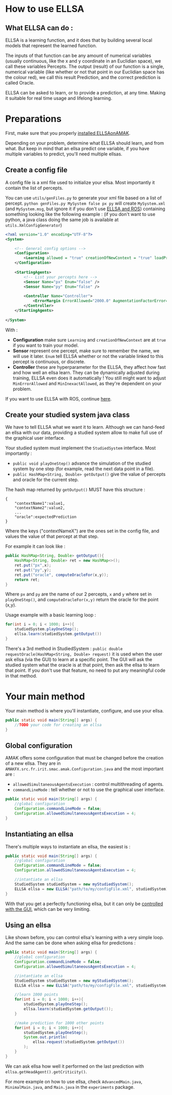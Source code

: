 # How to use ELLSA

## What ELLSA can do :
ELLSA is a learning function, and it does that by building several local models that represent the learned function.

The inputs of that function can be any amount of numerical variables (usually continuous, like the x and y coordinate in an Euclidian space), we call these variables Percepts. The output (result) of our function is a single, numerical variable (like whether or not that point in our Euclidian space has the colour red), we call this result Prediction, and the correct prediction is called Oracle.

 ELLSA can be asked to learn, or to provide a prediction, at any time. Making it suitable for real time usage and lifelong learning.

# Preparations
First, make sure that you properly [installed ELLSAonAMAK](installing.md). 

Depending on your problem, determine what ELLSA should learn, and from what. But keep in mind that an ellsa predict one variable, if you have multiple variables to predict, you'll need multiple ellsas.

## Create a config file
A config file is a xml file used to initialize your ellsa. Most importantly it contain the list of percepts.

You can use `utils/genFiles.py` to generate your xml file based on a list of percept. `python genFiles.py MySystem false px py` will create `MySystem.xml` (and `MySystem.msg`, but ignore it if you don't use [ELLSA and ROS](rosbridge.md)) containing something looking like the following example :
(if you don't want to use python, a java class doing the same job is available at `utils.XmlConfigGenerator`)
```xml
<?xml version="1.0" encoding="UTF-8"?>
<System>

    <!-- General config options -->
    <Configuration>	
        <Learning allowed = "true" creationOfNewContext = "true" loadPresetContext = "false"></Learning>	
    </Configuration>
	
    <StartingAgents>
        <!-- List your percepts here -->
        <Sensor Name="px" Enum="false" />
        <Sensor Name="py" Enum="false" />
	
        <Controller Name="Controller">
            <ErrorMargin ErrorAllowed="2000.0" AugmentationFactorError="5.0" DiminutionFactorError="0.4" MinErrorAllowed="0.1" NConflictBeforeAugmentation="40" NSuccessBeforeDiminution="80" />
        </Controller> 
    </StartingAgents>
	
</System>
```
With :
- **Configuration** make sure `Learning` and `creationOfNewContext` are at `true` if you want to train your model.
- **Sensor** represent one percept, make sure to remember the name, we will use it later. `Enum` tell ELLSA whether or not the variable linked to this percept is continuous, or discrete. 
- **Controller** these are hyperparameter for the ELLSA, they affect how fast and how well an ellsa learn. They can be dynamically adjusted during training, ELLSA even does it automatically ! You still might want to adjust `MinErrorAllowed` and `MinInexactAllowed`, as they're dependent on your problem.

If you want to use ELLSA with ROS, continue [here](rosbridge.md).

## Create your studied system java class
We have to tell ELLSA what we want it to learn. Although we can hand-feed an ellsa with our data, providing a studied system allow to make full use of the graphical user interface.

Your studied system must implement the `StudiedSystem` interface. Most importantly :
- `public void playOneStep()` advance the simulation of the studied system by one step (for example, read the next data point in a file).
- `public HashMap<String, Double> getOutput()` give the value of percepts and oracle for the current step.

The hash map returned by `getOutput()` MUST have this structure :
```
{
    "contextName1":value1,
    "contextName2":value2,
    ...
    "oracle":expectedPrediction
}
```
Where the keys ("contextNameX") are the ones set in the config file, and values the value of that percept at that step. 

For example it can look like :
```Java
public HashMap<String, Double> getOutput(){
    HashMap<String, Double> ret = new HashMap<>();
    ret.put("px",x);
    ret.put("py",y);
    ret.put("oracle", computeOracleFor(x,y));
    return ret;
}
```
Where `px` and `py` are the name of our 2 percepts, `x` and `y` where set in `playOneStep()`, and `computeOracleFor(x,y)` return the oracle for the point (x,y).

Usage example with a basic learning loop :
```Java
for(int i = 0; i < 1000; i++){
    studiedSystem.playOneStep();
    ellsa.learn(studiedSystem.getOutput())
}
```
There's a 3rd method in StudiedSystem : `public double requestOracle(HashMap<String, Double> request)` it is used when the user ask ellsa (via the GUI) to learn at a specific point. The GUI will ask the studied system what the oracle is at that point, then ask the ellsa to learn that point. If you don't use that feature, no need to put any meaningful code in that method. 

# Your main method
Your main method is where you'll instantiate, configure, and use your ellsa.
```Java
public static void main(String[] args) {
    //TODO your code for creating an ellsa
}
```
## Global configuration
AMAK offers some configuration that must be changed before the creation of a new ellsa. They are in `AMAKFX.src.fr.irit.smac.amak.Configuration.java` and the most important are :
- `allowedSimultaneousAgentsExecution` : control multithreading of agents.
- `commandLineMode` : tell whether or not to use the graphical user interface.
```Java
public static void main(String[] args) {
    //global configuration
    Configuration.commandLineMode = false;
    Configuration.allowedSimultaneousAgentsExecution = 4;
}
```
## Instantiating an ellsa
There's multiple ways to instantiate an ellsa, the easiest is :
```Java
public static void main(String[] args) {
    //global configuration
    Configuration.commandLineMode = false;
    Configuration.allowedSimultaneousAgentsExecution = 4;

    //intantiate an ellsa
    StudiedSystem studiedSystem = new myStudiedSystem();
    ELLSA ellsa = new ELLSA("path/to/my/configFile.xml", studiedSystem);
}
```
With that you get a perfectly functioning ellsa, but it can only be [controlled with the GUI](gui.md), which can be very limiting.

## Using an ellsa
Like shown before, you can control ellsa's learning with a very simple loop. And the same can be done when asking ellsa for predictions :
```Java
public static void main(String[] args) {
    //global configuration
    Configuration.commandLineMode = false;
    Configuration.allowedSimultaneousAgentsExecution = 4;

    //intantiate an ellsa
    StudiedSystem studiedSystem = new myStudiedSystem();
    ELLSA ellsa = new ELLSA("path/to/my/configFile.xml", studiedSystem);

    //learn 1000 points
    for(int i = 0; i < 1000; i++){
        studiedSystem.playOneStep();
        ellsa.learn(studiedSystem.getOutput());
    }

    //make prediction for 1000 other points
    for(int i = 0; i < 1000; i++){
        studiedSystem.playOneStep();
        System.out.println(
            ellsa.request(studiedSystem.getOutput())
        );
    }
}
```
We can ask ellsa how well it performed on the last prediction with `ellsa.getHeadAgent().getCriticity()`.

For more example on how to use ellsa, check `AdvancedMain.java`, `MinimalMain.java`, and `Main.java` in the `experiments` package.